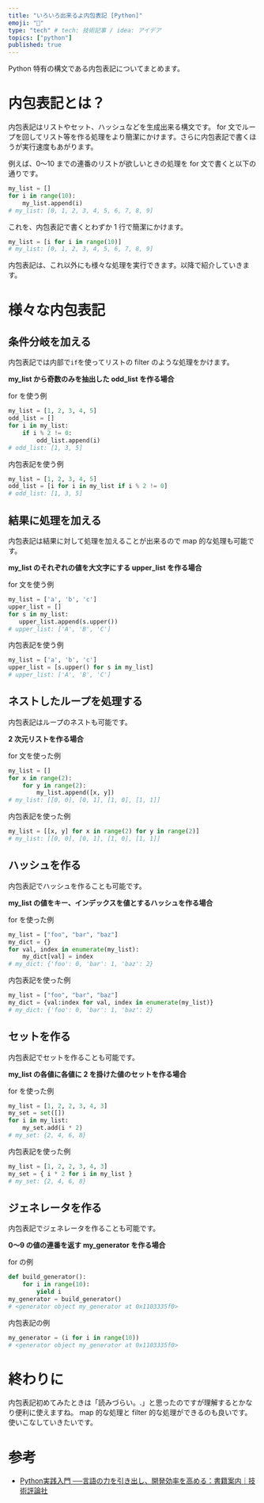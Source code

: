```yaml
---
title: "いろいろ出来るよ内包表記 [Python]"
emoji: "🥟"
type: "tech" # tech: 技術記事 / idea: アイデア
topics: ["python"]
published: true
---
```


Python 特有の構文である内包表記についてまとめます。

# 内包表記とは？
内包表記はリストやセット、ハッシュなどを生成出来る構文です。
for 文でループを回してリスト等を作る処理をより簡潔にかけます。さらに内包表記で書くほうが実行速度もあがります。

例えば、0〜10 までの連番のリストが欲しいときの処理を for 文で書くと以下の通りです。

```python
my_list = []
for i in range(10):
    my_list.append(i)
# my_list: [0, 1, 2, 3, 4, 5, 6, 7, 8, 9]
```

これを、内包表記で書くとわずか 1 行で簡潔にかけます。

```python
my_list = [i for i in range(10)]
# my_list: [0, 1, 2, 3, 4, 5, 6, 7, 8, 9]
```


内包表記は、これ以外にも様々な処理を実行できます。以降で紹介していきます。

# 様々な内包表記

## 条件分岐を加える
内包表記では内部で`if`を使ってリストの filter のような処理をかけます。

**my_list から奇数のみを抽出した odd_list を作る場合**

for を使う例

```python
my_list = [1, 2, 3, 4, 5]
odd_list = []
for i in my_list:
    if i % 2 != 0:
        odd_list.append(i)
# odd_list: [1, 3, 5]
```

内包表記を使う例

```python
my_list = [1, 2, 3, 4, 5]
odd_list = [i for i in my_list if i % 2 != 0]
# odd_list: [1, 3, 5]
```

## 結果に処理を加える
内包表記は結果に対して処理を加えることが出来るので map 的な処理も可能です。

**my_list のそれぞれの値を大文字にする upper_list を作る場合**

for 文を使う例

```python
my_list = ['a', 'b', 'c']
upper_list = []
for s in my_list:
   upper_list.append(s.upper())
# upper_list: ['A', 'B', 'C']
```

内包表記を使う例

```python
my_list = ['a', 'b', 'c']
upper_list = [s.upper() for s in my_list]
# upper_list: ['A', 'B', 'C']
```

## ネストしたループを処理する
内包表記はループのネストも可能です。

**2 次元リストを作る場合**

for 文を使った例

```python
my_list = []
for x in range(2):
    for y in range(2):
        my_list.append([x, y])
# my_list: [[0, 0], [0, 1], [1, 0], [1, 1]]
```

内包表記を使った例

```python
my_list = [[x, y] for x in range(2) for y in range(2)]
# my_list: [[0, 0], [0, 1], [1, 0], [1, 1]]
```

## ハッシュを作る
内包表記でハッシュを作ることも可能です。

**my_list の値をキー、インデックスを値とするハッシュを作る場合**

for を使った例

```python
my_list = ["foo", "bar", "baz"]
my_dict = {}
for val, index in enumerate(my_list):
    my_dict[val] = index
# my_dict: {'foo': 0, 'bar': 1, 'baz': 2}
```

内包表記を使った例

```python
my_list = ["foo", "bar", "baz"]
my_dict = {val:index for val, index in enumerate(my_list)}
# my_dict: {'foo': 0, 'bar': 1, 'baz': 2}
```

## セットを作る
内包表記でセットを作ることも可能です。

**my_list の各値に各値に 2 を掛けた値のセットを作る場合**

for を使った例

```python
my_list = [1, 2, 2, 3, 4, 3]
my_set = set([])
for i in my_list:
    my_set.add(i * 2)
# my_set: {2, 4, 6, 8}
```

内包表記を使った例

```python
my_list = [1, 2, 2, 3, 4, 3]
my_set = { i * 2 for i in my_list }
# my_set: {2, 4, 6, 8}
```

## ジェネレータを作る
内包表記でジェネレータを作ることも可能です。

**0〜9 の値の連番を返す my_generator を作る場合**

for の例

```python
def build_generator():
    for i in range(10):
        yield i
my_generator = build_generator()
# <generator object my_generator at 0x1103335f0>
```

内包表記の例

```python
my_generator = (i for i in range(10))
# <generator object my_generator at 0x1103335f0>
```

# 終わりに
内包表記初めてみたときは「読みづらい。.」と思ったのですが理解するとかなり便利に使えますね。
map 的な処理と filter 的な処理ができるのも良いです。使いこなしていきたいです。

# 参考

- [Python実践入門 ──言語の力を引き出し、開発効率を高める：書籍案内｜技術評論社](https://gihyo.jp/book/2020/978-4-297-11111-3)
